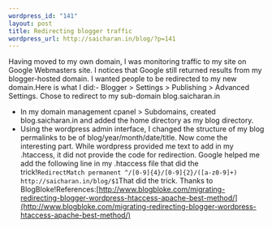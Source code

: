 ```yaml
--- 
wordpress_id: "141"
layout: post
title: Redirecting blogger traffic
wordpress_url: http://saicharan.in/blog/?p=141
---
```

Having moved to my own domain, I was monitoring traffic to my site on Google Webmasters site. I notices that Google still returned results from my blogger-hosted domain. I wanted people to be redirected to my new domain.Here is what I did:-  Blogger &gt; Settings &gt; Publishing &gt; Advanced Settings. Chose to redirect to my sub-domain blog.saicharan.in
- In my domain management cpanel &gt; Subdomains, created blog.saicharan.in and added the home directory as my blog directory.
- Using the wordpress admin interface, I changed the structure of my blog permalinks to be of blog/year/month/date/title.
Now come the interesting part. While wordpress provided me text to add in my .htaccess, it did not provide the code for redirection. Google helped me add the following line in my .htaccess file that did the trick!`` RedirectMatch permanent ^/[0-9]{4}/[0-9]{2}/([a-z0-9]+) http://saicharan.in/blog/$1 ``That did the trick. Thanks to BlogBloke!References:[http://www.blogbloke.com/migrating-redirecting-blogger-wordpress-htaccess-apache-best-method/](http://www.blogbloke.com/migrating-redirecting-blogger-wordpress-htaccess-apache-best-method/)
